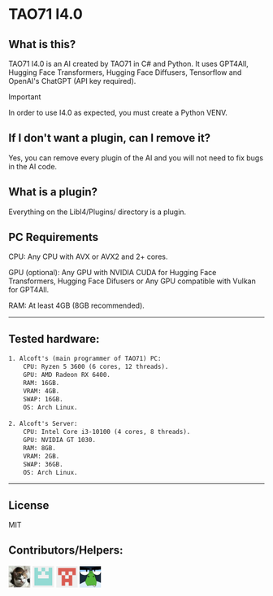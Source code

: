 # TAO71 I4.0
## What is this?
TAO71 I4.0 is an AI created by TAO71 in C# and Python. It uses GPT4All, Hugging Face Transformers, Hugging Face Diffusers, Tensorflow and OpenAI's ChatGPT (API key required).

> [!IMPORTANT]
> In order to use I4.0 as expected, you must create a Python VENV.

## If I don't want a plugin, can I remove it?
Yes, you can remove every plugin of the AI and you will not need to fix bugs in the AI code.

## What is a plugin?
Everything on the LibI4/Plugins/ directory is a plugin.

## PC Requirements
CPU: Any CPU with AVX or AVX2 and 2+ cores.

GPU (optional): Any GPU with NVIDIA CUDA for Hugging Face Transformers, Hugging Face Difusers or Any GPU compatible with Vulkan for GPT4All.

RAM: At least 4GB (8GB recommended).

-----------------------------------

## Tested hardware:
```
1. Alcoft's (main programmer of TAO71) PC:
    CPU: Ryzen 5 3600 (6 cores, 12 threads).
    GPU: AMD Radeon RX 6400.
    RAM: 16GB.
    VRAM: 4GB.
    SWAP: 16GB.
    OS: Arch Linux.
    
2. Alcoft's Server:
    CPU: Intel Core i3-10100 (4 cores, 8 threads).
    GPU: NVIDIA GT 1030.
    RAM: 8GB.
    VRAM: 2GB.
    SWAP: 36GB.
    OS: Arch Linux.
```

-----------------------------------

## License
MIT

## Contributors/Helpers:
[![AlcoftTAO](https://github.com/TAO71-AI/I4.0_Assets/blob/main/Contributors_Helpers/AlcoftTAO.jpeg?raw=true)](https://github.com/alcoftTAO)
[![Coderarduinopython](https://github.com/TAO71-AI/I4.0_Assets/blob/main/Contributors_Helpers/Coderarduinopython.png?raw=true)](https://github.com/coderarduinopython)
[![JLMR08](https://github.com/TAO71-AI/I4.0_Assets/blob/main/Contributors_Helpers/JLMR08.png?raw=true)](https://github.com/Jlmr08)
[![DINOLT](https://github.com/TAO71-AI/I4.0_Assets/blob/main/Contributors_Helpers/DINOLT.jpg?raw=true)](https://www.youtube.com/@GoldenClassicsStudios)
